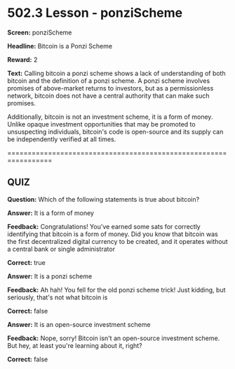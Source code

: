 # 502.3 Lesson - ponziScheme

**Screen:** ponziScheme

**Headline:** Bitcoin is a Ponzi Scheme

**Reward:** 2

**Text:** Calling bitcoin a ponzi scheme shows a lack of understanding of both bitcoin and the definition of a ponzi scheme. A ponzi scheme involves promises of above-market returns to investors, but as a permissionless network, bitcoin does not have a central authority that can make such promises.

Additionally, bitcoin is not an investment scheme, it is a form of money. Unlike opaque investment opportunities that may be promoted to unsuspecting individuals, bitcoin's code is open-source and its supply can be independently verified at all times.

\=================================================================

## QUIZ

**Question:** Which of the following statements is true about bitcoin?

**Answer:** It is a form of money

**Feedback:** Congratulations! You've earned some sats for correctly identifying that bitcoin is a form of money. Did you know that bitcoin was the first decentralized digital currency to be created, and it operates without a central bank or single administrator

**Correct:** true

**Answer:** It is a ponzi scheme

**Feedback:** Ah hah! You fell for the old ponzi scheme trick! Just kidding, but seriously, that's not what bitcoin is

**Correct:** false

**Answer:** It is an open-source investment scheme

**Feedback:** Nope, sorry! Bitcoin isn't an open-source investment scheme. But hey, at least you're learning about it, right?

**Correct:** false

<figure><img src="../.gitbook/assets/502-03.png" alt=""><figcaption></figcaption></figure>
